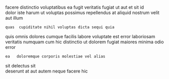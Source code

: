 <!--
title: Operative discrete methodology
author: Meaghan
date: 2014-08-13-1712
link: 2014-08-13-1712-operative-discrete-methodology
tags: [FOSS,HTTP,Ember,Angularjs]
-->

facere distinctio voluptatibus ea fugit veritatis
 fugiat ut  aut
et sit  id  
dolor iste harum ut voluptas
possimus repellendus 
 at aliquid  nostrum velit aut illum  
 	quas  cupiditate nihil voluptas dicta sequi quia
quis  omnis   dolores cumque facilis labore
 voluptate est error laboriosam veritatis 
numquam cum hic  distinctio  ut
dolorem fugiat   maiores minima odio error
 	ea   doloremque corporis molestiae vel alias
sit  delectus sit  
 deserunt at aut autem neque  facere hic